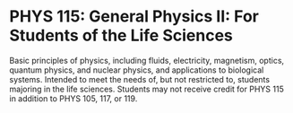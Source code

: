# PHYS 115: General Physics II: For Students of the Life Sciences

Basic principles of physics, including fluids, electricity, magnetism, optics, quantum physics, and nuclear physics, and applications to biological systems. Intended to meet the needs of, but not restricted to, students majoring in the life sciences. Students may not receive credit for PHYS 115 in addition to PHYS 105, 117, or 119.